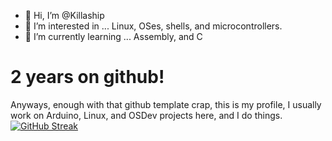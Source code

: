 - 👋 Hi, I’m @Killaship
- 👀 I’m interested in ... Linux, OSes, shells, and microcontrollers.
- 🌱 I’m currently learning ... Assembly, and C

# 2 years on github!

Anyways, enough with that github template crap, this is my profile, I usually work on Arduino, Linux, and OSDev projects here, and I do things.
[![GitHub Streak](https://github-readme-streak-stats.herokuapp.com/?user=Killaship&background=EE6502)](https://git.io/streak-stats)

<!---
Killaship/Killaship is a ✨ special ✨ repository because its `README.md` (this file) appears on your GitHub profile.
You can click the Preview link to take a look at your changes.
--->
<!--- 📫 How to reach me ... Discord: Killaship#0034 Email: killaship27@gmail.com Youtube: Killaship Replit: @Killaship ---!>

